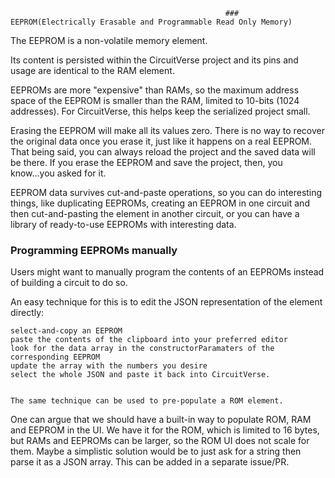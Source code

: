  
                                                    ### EEPROM(Electrically Erasable and Programmable Read Only Memory)

The EEPROM is a non-volatile memory element.

Its content is persisted within the CircuitVerse project and its pins and usage are identical to the RAM element.

EEPROMs are more "expensive" than RAMs, so the maximum address space of the EEPROM is smaller than the RAM, limited to 10-bits (1024 addresses). For CircuitVerse, this helps keep the serialized project small.

Erasing the EEPROM will make all its values zero. There is no way to recover the original data once you erase it, just like it happens on a real EEPROM. That being said, you can always reload the project and the saved data will be there. If you erase the EEPROM and save the project, then, you know...you asked for it. 

EEPROM data survives cut-and-paste operations, so you can do interesting things, like duplicating EEPROMs, creating an EEPROM in one circuit and then cut-and-pasting the element in another circuit, or you can have a library of ready-to-use EEPROMs with interesting data.

### Programming EEPROMs manually

Users might want to manually program the contents of an EEPROMs instead of building a circuit to do so.

An easy technique for this is to edit the JSON representation of the element directly:

    select-and-copy an EEPROM
    paste the contents of the clipboard into your preferred editor
    look for the data array in the constructorParamaters of the corresponding EEPROM
    update the array with the numbers you desire
    select the whole JSON and paste it back into CircuitVerse.


    The same technique can be used to pre-populate a ROM element.

One can argue that we should have a built-in way to populate ROM, RAM and EEPROM in the UI. We have it for the ROM, which is limited to 16 bytes, but RAMs and EEPROMs can be larger, so the ROM UI does not scale for them. Maybe a simplistic solution would be to just ask for a string then parse it as a JSON array. This can be added in a separate issue/PR.

